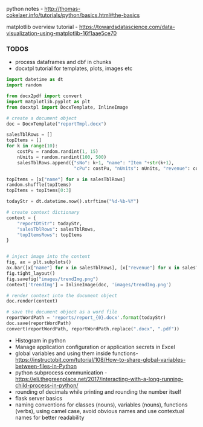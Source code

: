 python notes -  http://thomas-cokelaer.info/tutorials/python/basics.html#the-basics

matplotlib overview tutorial - https://towardsdatascience.com/data-visualization-using-matplotlib-16f1aae5ce70


### TODOS
* process dataframes and dbf in chunks
* docxtpl tutorial for templates, plots, images etc
```python
import datetime as dt
import random

from docx2pdf import convert
import matplotlib.pyplot as plt
from docxtpl import DocxTemplate, InlineImage

# create a document object
doc = DocxTemplate("reportTmpl.docx")

salesTblRows = []
topItems = []
for k in range(10):
    costPu = random.randint(1, 15)
    nUnits = random.randint(100, 500)
    salesTblRows.append({"sNo": k+1, "name": "Item "+str(k+1),
                         "cPu": costPu, "nUnits": nUnits, "revenue": costPu*nUnits})

topItems = [x["name"] for x in salesTblRows]
random.shuffle(topItems)
topItems = topItems[0:3]

todayStr = dt.datetime.now().strftime("%d-%b-%Y")

# create context dictionary
context = {
    "reportDtStr": todayStr,
    "salesTblRows": salesTblRows,
    "topItemsRows": topItems
}


# inject image into the context
fig, ax = plt.subplots()
ax.bar([x["name"] for x in salesTblRows], [x["revenue"] for x in salesTblRows])
fig.tight_layout()
fig.savefig("images/trendImg.png")
context['trendImg'] = InlineImage(doc, 'images/trendImg.png')

# render context into the document object
doc.render(context)

# save the document object as a word file
reportWordPath = 'reports/report_{0}.docx'.format(todayStr)
doc.save(reportWordPath)
convert(reportWordPath, reportWordPath.replace(".docx", ".pdf"))
```
* Histogram in python
* Manage application configuration or application secrets in Excel  
* global variables and using them inside functions- https://instructobit.com/tutorial/108/How-to-share-global-variables-between-files-in-Python
* python subprocess communication - https://eli.thegreenplace.net/2017/interacting-with-a-long-running-child-process-in-python/
* rounding of decimals while printing and rounding the number itself
* flask server basics
* naming conventions for classes (nouns), variables (nouns), functions (verbs), using camel case, avoid obvious names and use contextual names for better readability



<!--stackedit_data:
eyJoaXN0b3J5IjpbNzk1NzYzMzM1LC02NTY3Mzc5OTcsLTE2Mz
IzOTIwODcsLTIyOTYyOTU1NywxOTI0MjYzOTg4LDEzOTEzOTQw
NjAsMTI1ODI4NjIzNywtODkwMjM5MTAwLC0xMTQ0OTExNDM3LC
0zNjQ1ODgxMzYsLTE2MDc1NTY0NjgsLTExOTM5ODk4NzAsOTkw
NTEzMTExLC04ODExMzgzODEsLTk4OTQ3NzI2MSwtMjA1NjQwNT
U1MCwtOTc4NjczNDEsLTMyMzk4ODE0OSwtMTkyMzc2Mzk0Nywz
OTQ1Mzc4NjldfQ==
-->